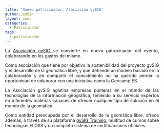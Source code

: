 ```yaml
---
title: 'Nuevo patrocinador: Asociación gvSIG'
author: admin
layout: post
categories:
  - Patrocinador
tags:
  - patrocinador
---
```

<p style="text-align: justify;">
  La <a href="http://www.gvsig.com">Asociación gvSIG </a>se convierte en nuevo patrocinador del evento, colaborando en los gastos del mismo.
</p>

<p style="text-align: justify;">
  Como asociación que tiene por objetivo la sostenibilidad del proyecto gvSIG y el desarrollo de la geomática libre, y que defiende un modelo basado en la colaboración y en compartir el conocimiento no ha querido perder la oportunidad de colaborar con una iniciativa como la Geocamp ES.
</p>

<p style="text-align: justify;">
  La Asociación gvSIG aglutina empresas punteras en el mundo de las tecnologías de la información geográfica, teniendo a su servicio expertos en diferentes materias capaces de ofrecer cualquier tipo de solución en el mundo de la geomática.
</p>

<p style="text-align: justify;">
  Como entidad preocupada por el desarrollo de la geomática libre, ofrece además, a través de su plataforma <a href="http://www.gvsig-training.com/training/">gvSIG Training</a>, multitud de cursos sobre tecnologías FLOSS y un completo sistema de certificaciones oficiales.
</p>
